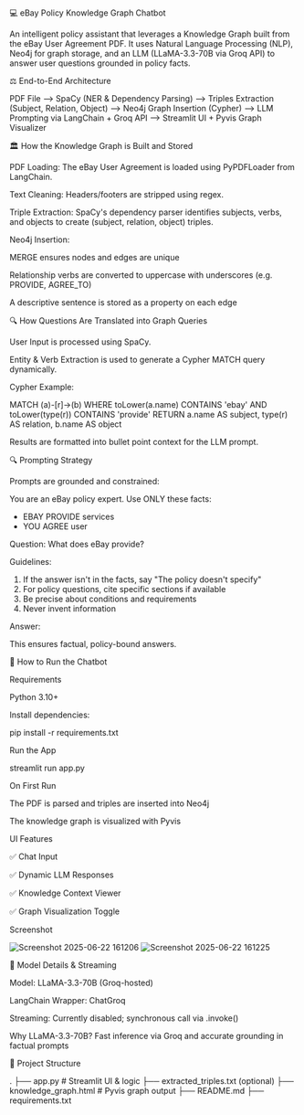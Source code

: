 💻 eBay Policy Knowledge Graph Chatbot

An intelligent policy assistant that leverages a Knowledge Graph built from the eBay User Agreement PDF. It uses Natural Language Processing (NLP), Neo4j for graph storage, and an LLM (LLaMA-3.3-70B via Groq API) to answer user questions grounded in policy facts.

⚖️ End-to-End Architecture

PDF File --> SpaCy (NER & Dependency Parsing)
         --> Triples Extraction (Subject, Relation, Object)
         --> Neo4j Graph Insertion (Cypher)
         --> LLM Prompting via LangChain + Groq API
         --> Streamlit UI + Pyvis Graph Visualizer

🏛️ How the Knowledge Graph is Built and Stored

PDF Loading: The eBay User Agreement is loaded using PyPDFLoader from LangChain.

Text Cleaning: Headers/footers are stripped using regex.

Triple Extraction: SpaCy's dependency parser identifies subjects, verbs, and objects to create (subject, relation, object) triples.

Neo4j Insertion:

MERGE ensures nodes and edges are unique

Relationship verbs are converted to uppercase with underscores (e.g. PROVIDE, AGREE_TO)

A descriptive sentence is stored as a property on each edge

🔍 How Questions Are Translated into Graph Queries

User Input is processed using SpaCy.

Entity & Verb Extraction is used to generate a Cypher MATCH query dynamically.

Cypher Example:

MATCH (a)-[r]->(b)
WHERE toLower(a.name) CONTAINS 'ebay' AND toLower(type(r)) CONTAINS 'provide'
RETURN a.name AS subject, type(r) AS relation, b.name AS object

Results are formatted into bullet point context for the LLM prompt.

🔍 Prompting Strategy

Prompts are grounded and constrained:

You are an eBay policy expert. Use ONLY these facts:

- EBAY PROVIDE services
- YOU AGREE user

Question: What does eBay provide?

Guidelines:
1. If the answer isn't in the facts, say "The policy doesn't specify"
2. For policy questions, cite specific sections if available
3. Be precise about conditions and requirements
4. Never invent information

Answer:

This ensures factual, policy-bound answers.

🌟 How to Run the Chatbot

Requirements

Python 3.10+

Install dependencies:

pip install -r requirements.txt

Run the App

streamlit run app.py

On First Run

The PDF is parsed and triples are inserted into Neo4j

The knowledge graph is visualized with Pyvis

UI Features

✅ Chat Input

✅ Dynamic LLM Responses

✅ Knowledge Context Viewer

✅ Graph Visualization Toggle

Screenshot

![Screenshot 2025-06-22 161206](https://github.com/user-attachments/assets/dc640ad1-50e6-41ee-ae45-192c451f2557)
![Screenshot 2025-06-22 161225](https://github.com/user-attachments/assets/303a0e8e-1810-438f-9150-81df09ffb299)


🤖 Model Details & Streaming

Model: LLaMA-3.3-70B (Groq-hosted)

LangChain Wrapper: ChatGroq

Streaming: Currently disabled; synchronous call via .invoke()

Why LLaMA-3.3-70B? Fast inference via Groq and accurate grounding in factual prompts

📁 Project Structure

.
├── app.py              # Streamlit UI & logic
├── extracted_triples.txt (optional)
├── knowledge_graph.html  # Pyvis graph output
├── README.md
├── requirements.txt
